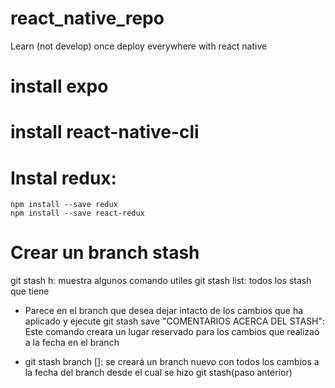 # react_native_repo
Learn (not develop) once deploy everywhere with react native 

# install expo 

# install react-native-cli

# Instal redux:
    npm install --save redux 
    npm install --save react-redux 



# Crear un branch stash
git stash h: muestra algunos comando utiles
git stash list: todos los stash que tiene 


- Parece en el branch que desea dejar intacto de los cambios que ha aplicado y ejecute 
    git stash save "COMENTARIOS ACERCA DEL STASH": Este comando creara un lugar reservado para los cambios que realizaó a la fecha en el branch

- git stash branch <branchname> [<stash>]: se creará un branch nuevo con todos los cambios a la fecha del branch desde el cual se hizo git stash(paso anterior)